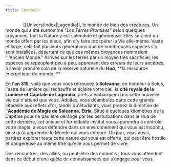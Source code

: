 ```yaml
---
title: Synopsis
---
```


    [[Univers/index|Lagendia]], le monde de bien des créatures. Un monde qui a été surnommé *"Les Terres Promises"* selon quelques croyances, tant la Nature y est splendide et généreuse. Elles seraient un monde offert par les dieux, afin d'y faire prospérer la Vie elle-même.
Vaste et large, cela fait plusieurs générations que de nombreuses espèces s'y sont installées, désertant ce que ces mêmes croyances nommaient "l'Ancien Monde." Arrivés sur les terres par un moyen très sacrificiel, les espèces se repeuplent peu à peu, apprenant des erreurs de leurs ancêtres, à savoir prendre soin de la réserve naturelle du ***Hua***, **la ressource énergétique du monde. **

En l'**an 315**, voilà que vous vous retrouvez à **Soleanna**, en honneur à Solus, l'astre de lumière qui réchauffe et éclaire votre ciel, la **cité royale de la Lumière et Capitale de Lagendia**, prêts à embarquer dans cette nouvelle vie qui n'attend que vous. Adultes, vous déambulez dans cette grande citadelle aux reflets d'or, tandis qu'étudiants, vous prenez la direction de l'**Académie de Magie de Soleanna**, **Etria**. 
Situé à quelques kilomètres de la Capitale pour ne pas être dérangé par les perturbations dans le Hua de cette dernière, cet unique et formidable institut vous apprendra à contrôler votre magie, à vous défendre dans un environnement qui vous est inconnu, ainsi qu'à apprendre le Monde qui vous entoure. Un jour, vous aussi, partirez explorer toute cette nature qui vous est offerte, qui peut être hostile et dangereuse au même titre qu'elle vous permet de vivre. 

Des rencontres, des alliés, ou peut-être des ennemis ; tous vous attendent dans ce début d'une quête de connaissances qui s'engage pour vous.